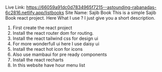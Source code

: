 Live Link: https://66059a91dc0d7834965f7215--astounding-rabanadas-6c2816.netlify.app/listbooks
Site Name: Sajib Book
This is a simple Sajib Book react project. Here What I use ? I just  give you a short description.

1. First create the react project
2. Install the react router dom for routing.
3. Install the react tailwind css for design ui
4. For more wonderfull ui here I use daisy ui
5. Install the react hot icon for icons
6. Also use mambaui for pre ready components
7. Install the react recharts
8. In this website have hour menu list
